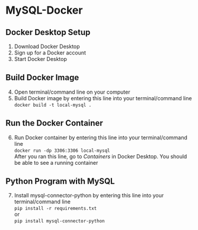 # MySQL-Docker

## Docker Desktop Setup
1. Download Docker Desktop 
2. Sign up for a Docker account 
3. Start Docker Desktop
## Build Docker Image
4. Open terminal/command line on your computer
5. Build Docker image by entering this line into your terminal/command line
 <br />`docker build -t local-mysql .` 
## Run the Docker Container
6. Run Docker container by entering this line into your terminal/command line
<br /> `docker run -dp 3306:3306 local-mysql`
<br />After you ran this line, go to *Containers* in Docker Desktop. You should be able to see a running container
## Python Program with MySQL
7. Install mysql-connector-python by entering this line into your terminal/command line
<br /> `pip install -r requirements.txt`
<br /> or
<br /> `pip install mysql-connector-python`
